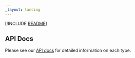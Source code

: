 ```yaml
---
_layout: landing
---
```


[!INCLUDE [README](README.md)]

## API Docs
Please see our [API docs](xref:Extism.Pdk) for detailed information on each type.